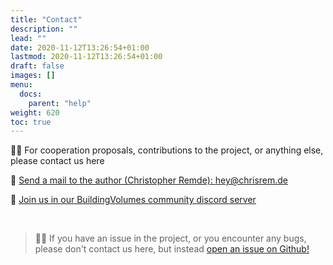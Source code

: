 ```yaml
---
title: "Contact"
description: ""
lead: ""
date: 2020-11-12T13:26:54+01:00
lastmod: 2020-11-12T13:26:54+01:00
draft: false
images: []
menu:
  docs:
    parent: "help"
weight: 620
toc: true
---
```


👋🏻 For cooperation proposals, contributions to the project, or anything else, please contact us here 

📧 [Send a mail to the author (Christopher Remde): ](mailto:hey@chrisrem.de) hey@chrisrem.de

👾 [Join us in our BuildingVolumes community discord server](https://discord.gg/BvQdJdJqu6)

<br>

> ☝🏻 If you have an issue in the project, or you encounter any bugs, please don't contact us here, but instead [open an issue on Github!](docs/help/issues/)
